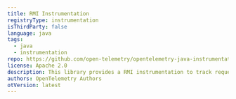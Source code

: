 ```yaml
---
title: RMI Instrumentation
registryType: instrumentation
isThirdParty: false
language: java
tags:
  - java
  - instrumentation
repo: https://github.com/open-telemetry/opentelemetry-java-instrumentation/tree/main/instrumentation/rmi
license: Apache 2.0
description: This library provides a RMI instrumentation to track requests through OpenTelemetry.
authors: OpenTelemetry Authors
otVersion: latest
---
```


